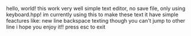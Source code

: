 hello, world! this work very well
simple text editor, no save file, only using keyboard.hpp!
im currently using this to make these text
it have simple feactures  like:
new line
backspace
texting
though you can't jump to other line
i hope you enjoy it!!
press esc to exit
